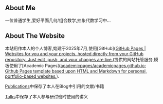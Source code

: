 ## About Me

一位普通学生,爱好平面几何/组合数学,抽象代数学习中...



## About The Website

本站用作本人的个人博客,始建于2025年7月,使用[GitHub]([GitHub Pages | Websites for you and your projects, hosted directly from your GitHub repository. Just edit, push, and your changes are live.](https://pages.github.com/))提供的网站托管服务,模板使用了[Academic Pages]([academicpages/academicpages.github.io: Github Pages template based upon HTML and Markdown for personal, portfolio-based websites.](https://github.com/academicpages/academicpages.github.io)).

[Publications](https://mihad-evans.github.io/publications/)中保存了本人在Blog中引用的文献/书籍

[Talks](https://mihad-evans.github.io/talks/)中保存了本人参与研讨班时使用的讲义